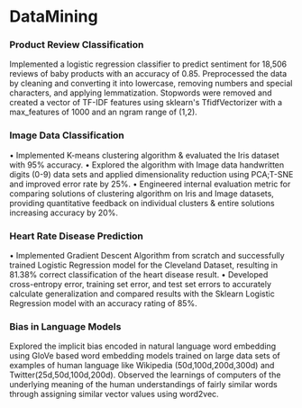 # DataMining

### Product Review Classification
Implemented a logistic regression classifier to predict sentiment for 18,506 reviews of baby products with an accuracy of 0.85. Preprocessed the data by cleaning and converting it into lowercase, removing numbers and special characters, and applying lemmatization. Stopwords were removed and created a vector of TF-IDF features using sklearn's TfidfVectorizer with a max_features of 1000 and an ngram range of (1,2).

### Image Data Classification
• Implemented K-means clustering algorithm & evaluated the Iris dataset with 95% accuracy.
• Explored the algorithm with Image data handwritten digits (0-9) data sets and applied dimensionality reduction using PCA;T-SNE and improved error rate by 25%.
• Engineered internal evaluation metric for comparing solutions of clustering algorithm on Iris and Image datasets, providing quantitative feedback on individual clusters & entire solutions increasing accuracy by 20%.

### Heart Rate Disease Prediction
• Implemented Gradient Descent Algorithm from scratch and successfully trained Logistic Regression model for the Cleveland Dataset, resulting in 81.38% correct classification of the heart disease result.
• Developed cross-entropy error, training set error, and test set errors to accurately calculate generalization and compared results with the Sklearn Logistic Regression model with an accuracy rating of 85%.

### Bias in Language Models
Explored the implicit bias encoded in natural language word embedding using GloVe based word embedding models trained on large data sets of examples of human language like Wikipedia (50d,100d,200d,300d) and Twitter(25d,50d,100d,200d).
Observed the learnings of computers of the underlying meaning of the human understandings of fairly similar words through assigning similar vector values using word2vec.
